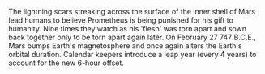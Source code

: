 The lightning scars streaking across the surface of the inner shell of Mars lead humans to believe Prometheus is being
punished for his gift to humanity. Nine times they watch as his 'flesh' was torn apart and sown back together only to be
torn apart again later. On February 27 747 B.C.E., Mars bumps Earth's magnetosphere and once again alters the Earth's
orbital duration. Calendar keepers introduce a leap year (every 4 years) to account for the new 6-hour offset.